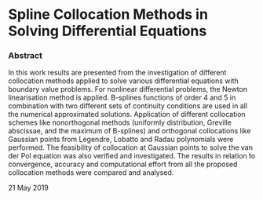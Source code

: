 # Spline Collocation Methods in Solving Differential Equations


### Abstract
In this work results are presented from the investigation of different collocation
methods applied to solve various differential equations with boundary value
problems. For nonlinear differential problems, the Newton linearisation method
is applied. B-splines functions of order 4 and 5 in combination with two different
sets of continuity conditions are used in all the numerical approximated solutions.
Application of different collocation schemes like nonorthogonal methods
(uniformly distribution, Greville abscissae, and the maximum of B-splines) and
orthogonal collocations like Gaussian points from Legendre, Lobatto and Radau
polynomials were performed. The feasibility of collocation at Gaussian points to
solve the van der Pol equation was also verified and investigated. The results in
relation to convergence, accuracy and computational effort from all the proposed
collocation methods were compared and analysed.

21 May 2019
